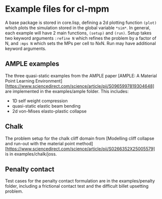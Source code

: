 # Example files for cl-mpm
A base package is stored in core.lisp, defining a 2d plotting function ```(plot)``` which plots the simulation stored in the global variable ```*sim*```.
In general, each example will have 2 main functions, ```(setup)``` and ```(run)```.
Setup takes two keyword arguments ```:refine N``` which refines the problem by a factor of N, and ```:mps N``` which sets the MPs per cell to NxN.
Run may have additional keyword arguments.

## AMPLE examples
The three quasi-static examples from the AMPLE paper [AMPLE: A Material Point Learning Environment][https://www.sciencedirect.com/science/article/pii/S0965997819304648] are implemented in the examples/ample folder.
This includes:
- 1D self weight compression
- quasi-static elastic beam bending
- 2d von-Mises elasto-plastic collapse

## Chalk
The problem setup for the chalk cliff domain from [Modelling cliff collapse and run-out with the material point method][https://www.sciencedirect.com/science/article/pii/S0266352X25005579] is in examples/chalk/joss.

## Penalty contact
Test cases for the penalty contact formulation are in the examples/penalty folder, including a frictional contact test and the difficult billet upsetting problem.
